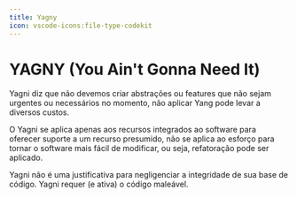 ```yaml
---
title: Yagny
icon: vscode-icons:file-type-codekit
---
```


# YAGNY (You Ain't Gonna Need It)

Yagni diz que não devemos criar abstrações ou features que não sejam urgentes ou necessários no momento, não aplicar Yang pode levar a diversos custos.

O Yagni se aplica apenas aos recursos integrados ao software para oferecer suporte a um recurso presumido, não se aplica ao esforço para tornar o software mais fácil de modificar, ou seja, refatoração pode ser aplicado.

Yagni não é uma justificativa para negligenciar a integridade de sua base de código. Yagni requer (e ativa) o código maleável.